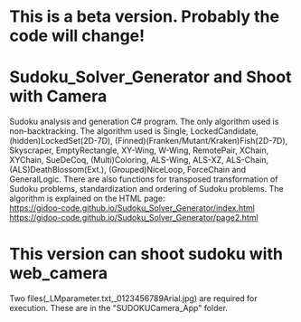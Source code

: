 # This is a beta version. Probably the code will change!
# Sudoku_Solver_Generator and Shoot with Camera
 Sudoku analysis and generation C# program. 
 The only algorithm used is non-backtracking.
 The algorithm used is 
   Single, LockedCandidate, (hidden)LockedSet(2D-7D),
   (Finned)(Franken/Mutant/Kraken)Fish(2D-7D),
   Skyscraper, EmptyRectangle, XY-Wing, W-Wing, RemotePair, XChain, XYChain,
   SueDeCoq, (Multi)Coloring,
   ALS-Wing, ALS-XZ, ALS-Chain,
   (ALS)DeathBlossom(Ext.), (Grouped)NiceLoop, ForceChain and<br>
   GeneralLogic.
There are also functions for transposed transformation of Sudoku problems, standardization and ordering of Sudoku problems.
The algorithm is explained on the HTML page:<br>
  https://gidoo-code.github.io/Sudoku_Solver_Generator/index.html<br>
  https://gidoo-code.github.io/Sudoku_Solver_Generator/page2.html

# This version can shoot sudoku with web_camera
Two files(_LMparameter.txt,_0123456789Arial.jpg) are required for execution. These are in the "SUDOKUCamera_App" folder.
